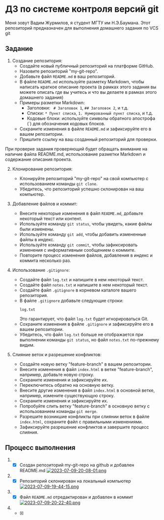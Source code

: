 # ДЗ по системе контроля версий git

Меня зовут Вадим Журмилов, я студент МГТУ им Н.Э.Баумана. Этот репозиторий предназначен для выполнения домашнего задания
по VCS git
## Задание
1. Создание репозитория:
    * Создайте новый публичный репозиторий на платформе GitHub.
    * Назовите репозиторий "my-git-repo".
    * Добавьте файл `README.md` в ваш репозиторий.
    * В файле `README.md` используйте разметку Markdown, чтобы написать краткое описание проекта (в рамках этого задания вы можете описать где вы учитесь и что вы делаете в рамках этого домашнего задания)
    * Примеры разметки Markdown:
        * Заголовки: ` # Заголовок 1`, `## Заголовок 2`, и т.д.
        * Списки: `* Пункт списка`, `1. Нумерованный пункт списка`, и т.д.
        * Кодовые блоки: используйте символы обратного апострофа (`) для обозначения кодовых блоков.
    * Сохраните изменения в файле `README.md` и зафиксируйте его в вашем репозитории.
    * Пришлите ссылку на ваш созданный репозиторий для проверки.

При проверке задания проверяющий будет обращать внимание на наличие файла README.md, использование разметки Markdown и содержание описания проекта.

2. Клонирование репозитория:
    * Клонируйте репозиторий "my-git-repo" на свой компьютер с использованием команды `git clone`.
    * Убедитесь, что репозиторий успешно склонирован на ваш компьютер.

3. Добавление файлов и коммит:
    * Внесите некоторые изменения в файл `README.md`, добавьте некоторый текст или контент.
    * Используйте команду `git status`, чтобы увидеть, какие файлы были изменены.
    * Используйте команду `git add`, чтобы добавить измененные файлы в индекс.
    * Используйте команду `git commit`, чтобы зафиксировать изменения с информативным сообщением о коммите.
    * Повторите процесс изменения файлов, добавления в индекс и коммита несколько раз.

4. Использование `.gitignore`:
    * Создайте файл `log.txt` и напишите в нем некоторый текст.
    * Создайте файл `notes.txt` и напишите в нем некоторый текст.
    * Создайте файл `.gitignore` в корневом каталоге вашего репозитория.
    * В файле `.gitignore` добавьте следующие строки:
      ```
      log.txt
      ```
      Это гарантирует, что файл `log.txt` будет игнорироваться Git.
    * Сохраните изменения в файле `.gitignore` и зафиксируйте его в вашем репозитории.
    * Убедитесь, что файл `log.txt` больше не отображается при выполнении команды `git status`, но файл `notes.txt` по-прежнему видим.

5. Слияние веток и разрешение конфликтов:
    * Создайте новую ветку "feature-branch" в вашем репозитории.
    * Внесите изменения в файл `index.html` в ветке "feature-branch", например, добавьте новую строку.
    * Сохраните изменения и зафиксируйте их.
    * Переключитесь обратно на основную ветку.
    * Внесите другие изменения в файл `index.html` в основной ветке, например, измените существующую строку.
    * Сохраните изменения и зафиксируйте их.
    * Попробуйте слить ветку "feature-branch" в основную ветку с использованием команды `git merge`.
    * Разрешите возникшие конфликты при слиянии веток в файле `index.html`, сохраните файл с правильными изменениями.
    * Зафиксируйте разрешение конфликтов и завершите процесс слияния.

## Процесс выполнения

1. - [x] Cоздан репозиторий my-git-repo на github и добавлен README.md
     [![2023-07-09-20-08-01.png](https://i.postimg.cc/d1wnQHh9/2023-07-09-20-08-01.png)](https://postimg.cc/bGV13RHG)
2. - [x] Репозиторий склонирован на локальный компьютер
     [![2023-07-09-19-44-15.png](https://i.postimg.cc/qq1Hk6Q1/2023-07-09-19-44-15.png)](https://postimg.cc/5QQRg0hz)
3. - [x] Файл `README.md` отредактирован и добавлен в коммит
     [![2023-07-09-20-22-40.png](https://i.postimg.cc/RhdvbV8z/2023-07-09-20-22-40.png)](https://postimg.cc/y3JqDBsf)
4. - [x] 